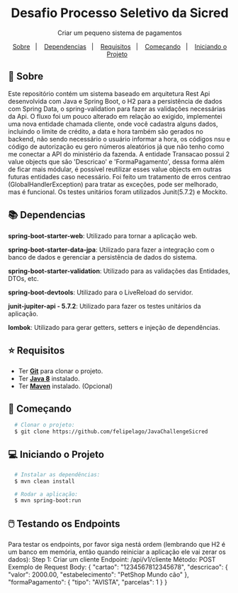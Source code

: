 <h1 align="center">
Desafio Processo Seletivo da Sicred
</h1>

<p align="center">
  Criar um pequeno sistema de pagamentos
</p>

<p align="center">
  <a href="#page_with_curl-sobre">Sobre</a>&nbsp;&nbsp;&nbsp;|&nbsp;&nbsp;&nbsp;
  <a href="#books-dependencias">Dependencias</a>&nbsp;&nbsp;&nbsp;|&nbsp;&nbsp;&nbsp;
  <a href="#star-requisitos">Requisitos</a>&nbsp;&nbsp;&nbsp;|&nbsp;&nbsp;&nbsp;  
  <a href="#rocket-começando">Começando</a>&nbsp;&nbsp;&nbsp;|&nbsp;&nbsp;&nbsp;
  <a href="#computer-iniciando-o-projeto">Iniciando o Projeto</a>&nbsp;&nbsp;&nbsp;
</p>

## :page_with_curl: Sobre
Este repositório contém um sistema baseado em arquitetura Rest Api desenvolvida com Java e Spring Boot, o H2 para a persistência de dados com Spring Data, o spring-validation para fazer as validações necessárias da Api. O fluxo foi um pouco alterado em relação ao exigido, implementei uma nova entidade chamada cliente, onde você cadastra alguns dados, incluindo o limite de crédito, a data e hora também são gerados no backend, não sendo necessário o usuário informar a hora, os códigos nsu e código de autorização eu gero números aleatórios já que não tenho como me conectar a API do ministério da fazenda. A entidade Transacao possui 2 value objects que são 'Descricao' e 'FormaPagamento', dessa forma além de ficar mais módular, é possível reutilizar esses value objects em outras futuras entidades caso necessário. Foi feito um tratamento de erros centrao (GlobalHandlerException) para tratar as exceções, pode ser melhorado, mas é funcional. Os testes unitários foram utilizados Junit(5.7.2) e Mockito.

## :books: **Dependencias**
**spring-boot-starter-web**: Utilizado para tornar a aplicação web.

**spring-boot-starter-data-jpa**: Utilizado para fazer a integração com o banco de dados e gerenciar a persistência de dados do sistema.

**spring-boot-starter-validation**: Utilizado para as validações das Entidades, DTOs, etc.

**spring-boot-devtools**: Utilizado para o LiveReload do servidor.

**junit-jupiter-api - 5.7.2**: Utilizado para fazer os testes unitários da aplicação.

**lombok**: Utilizado para gerar getters, setters e injeção de dependências.


## :star: Requisitos
- Ter [**Git**](https://git-scm.com/) para clonar o projeto.
- Ter [**Java 8**]() instalado.
- Ter [**Maven**]([https://gradle.org/install/](https://maven.apache.org/download.cgi)) instalado. (Opcional)


## :rocket: Começando
``` bash
  # Clonar o projeto:
  $ git clone https://github.com/felipelago/JavaChallengeSicred

```

## :computer: Iniciando o Projeto
```bash
  # Instalar as dependências:
  $ mvn clean install 

  # Rodar a aplicação:
  $ mvn spring-boot:run
```
## 🖱️ Testando os Endpoints
Para testar os endpoints, por favor siga nestá ordem (lembrando que H2 é um banco em memória, então quando reiniciar a aplicação ele vai zerar os dados):
Step 1: Criar um cliente
Endpoint: /api/v1/cliente
Método: POST
Exemplo de Request Body:
{
  "cartao": "1234567812345678",
  "descricao": {
    "valor": 2000.00,
    "estabelecimento": "PetShop Mundo cão"
  },
  "formaPagamento": {
    "tipo": "AVISTA",
    "parcelas": 1
  }
}

